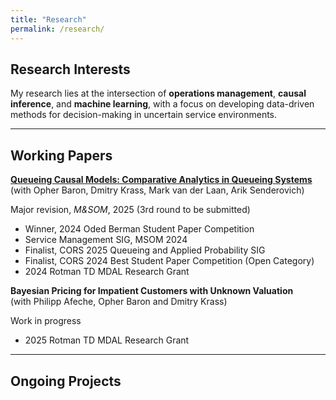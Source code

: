 ```yaml
---
title: "Research"
permalink: /research/
---
```


## Research Interests

My research lies at the intersection of **operations management**, **causal inference**, and **machine learning**, with a focus on developing data-driven methods for decision-making in uncertain service environments.

---

## Working Papers

**[Queueing Causal Models: Comparative Analytics in Queueing Systems]((https://papers.ssrn.com/sol3/papers.cfm?abstract_id=5104446))**  
(with Opher Baron, Dmitry Krass, Mark van der Laan, Arik Senderovich)

Major revision, *M&SOM*, 2025 (3rd round to be submitted)

- Winner, 2024 Oded Berman Student Paper Competition
- Service Management SIG, MSOM 2024
- Finalist, CORS 2025 Queueing and Applied Probability SIG
- Finalist, CORS 2024 Best Student Paper Competition (Open Category)
- 2024 Rotman TD MDAL Research Grant

**Bayesian Pricing for Impatient Customers with Unknown Valuation**  
(with Philipp Afeche, Opher Baron and Dmitry Krass)

Work in progress
- 2025 Rotman TD MDAL Research Grant


---

## Ongoing Projects

